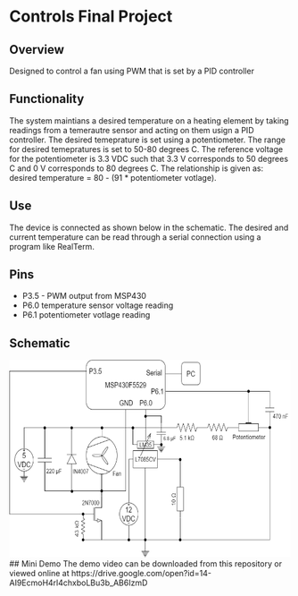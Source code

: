# Controls Final Project
## Overview
Designed to control a fan using PWM that is set by a PID controller
## Functionality
The system maintians a desired temperature on a heating element by taking readings from a temerautre sensor and acting on them usign a PID controller. The desired temeprature is set using a potentiometer. The range for desired temepratures is set to 50-80 degrees C. The reference voltage for the potentiometer is 3.3 VDC such that 3.3 V corresponds to 50 degrees C and 0 V corresponds to 80 degrees C. The relationship is given as: desired temperature = 80 - (91 * potentiometer votlage).
## Use
The device is connected as shown below in the schematic. The desired and current temperature can be read through a serial connection using a program like RealTerm.
## Pins
 * P3.5 - PWM output from MSP430
 * P6.0 temperature sensor voltage reading
 * P6.1 potentiometer votlage reading
## Schematic
 <img src="schematic.png" width="606" height="353">
## Mini Demo
The demo video can be downloaded from this repository or viewed online at https://drive.google.com/open?id=14-AI9EcmoH4rl4chxboLBu3b_AB6IzmD
